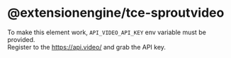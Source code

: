 # @extensionengine/tce-sproutvideo

To make this element work, `API_VIDEO_API_KEY` env variable must be provided.\
Register to the https://api.video/ and grab the API key.
